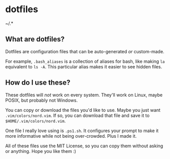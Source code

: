 # dotfiles

~/.*

## What are dotfiles?

Dotfiles are configuration files that can be auto-generated *or* custom-made.

For example, `.bash_aliases` is a collection of aliases for bash, like making `la` equivalent to `ls -A`.
This particular alias makes it easier to see hidden files.

## How do I use these?

These dotfiles will *not* work on every system. They'll work on Linux, maybe POSIX, but probably not Windows.

You can copy or download the files you'd like to use. Maybe you just want `.vim/colors/nord.vim`. If so, you can download that file and save it to 
`$HOME/.vim/colors/nord.vim`. 

One file I really love using is `.ps1.sh`. It configures your prompt to make it more informative while not being over-crowded. Plus I made it.

All of these files use the MIT License, so you can copy them without asking or anything. Hope you like them :)
